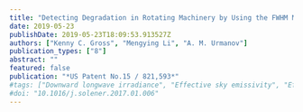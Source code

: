 ```yaml
---
title: "Detecting Degradation in Rotating Machinery by Using the FWHM Metric to Analyze a Vibrational Spectral Density Distribution"
date: 2019-05-23
publishDate: 2019-05-23T18:09:53.913527Z
authors: ["Kenny C. Gross", "Mengying Li", "A. M. Urmanov"]
publication_types: ["8"]
abstract: ""
featured: false
publication: "*US Patent No.15 / 821,593*"
#tags: ["Downward longwave irradiance", "Effective sky emissivity", "Effective sky temperature", "Parametric modeling"]
#doi: "10.1016/j.solener.2017.01.006"
---
```

